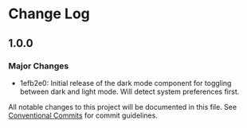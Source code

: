 # Change Log

## 1.0.0

### Major Changes

-   1efb2e0: Initial release of the dark mode component for toggling between dark and light mode. Will detect system preferences first.

All notable changes to this project will be documented in this file.
See [Conventional Commits](https://conventionalcommits.org) for commit guidelines.

